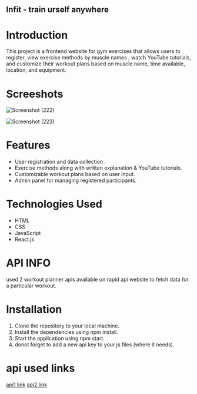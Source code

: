 ## Infit - train urself anywhere


# Introduction
This project is a frontend website for gym exercises that allows users to register, view exercise methods by muscle names , watch YouTube tutorials, and customize their workout plans based on muscle name, time available, location, and equipment.


# Screeshots 
![Screenshot (222)](https://github.com/prince7703/Infit/assets/97835858/4b399f75-f96d-4ed7-88cd-85356b5fa58d)

![Screenshot (223)](https://github.com/prince7703/Infit/assets/97835858/f533a830-7d1a-47b4-ab95-2fa1d96c1926)




# Features
- User registration and data collection .
- Exercise methods along with written explanation & YouTube tutorials.
- Customizable workout plans based on user input.
- Admin panel for managing registered participants.

# Technologies Used
- HTML
- CSS
- JavaScript
- React.js

# API INFO
used 2 workout planner apis available on rapid api website to fetch data for a particular workout.

# Installation
1. Clone the repository to your local machine.
2. Install the dependencies using npm install.
3. Start the application using npm start.
4. donot forget to add a new api key to your js files (where it needs).

# api used links
[api1 link](https://rapidapi.com/nabeeldev1340/api/workout-planner1)
[api2 link](https://rapidapi.com/naeimsalib/api/work-out-api1)














